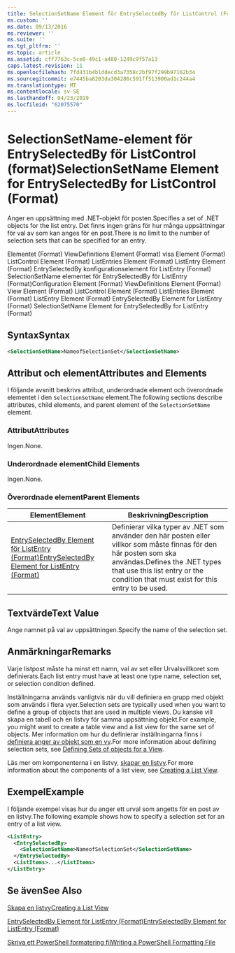 ```yaml
---
title: SelectionSetName Element för EntrySelectedBy för ListControl (Format) | Microsoft Docs
ms.custom: ''
ms.date: 09/13/2016
ms.reviewer: ''
ms.suite: ''
ms.tgt_pltfrm: ''
ms.topic: article
ms.assetid: cff7763c-5ce0-49c1-a480-1249c9f57a13
caps.latest.revision: 11
ms.openlocfilehash: 7fd431b4b1ddecd3a7358c2bf97f299b97162b34
ms.sourcegitcommit: e7445ba8203da304286c591ff513900ad1c244a4
ms.translationtype: MT
ms.contentlocale: sv-SE
ms.lasthandoff: 04/23/2019
ms.locfileid: "62075570"
---
```

# <a name="selectionsetname-element-for-entryselectedby-for-listcontrol-format"></a><span data-ttu-id="920fb-102">SelectionSetName-element för EntrySelectedBy för ListControl (format)</span><span class="sxs-lookup"><span data-stu-id="920fb-102">SelectionSetName Element for EntrySelectedBy for ListControl (Format)</span></span>

<span data-ttu-id="920fb-103">Anger en uppsättning med .NET-objekt för posten.</span><span class="sxs-lookup"><span data-stu-id="920fb-103">Specifies a set of .NET objects for the list entry.</span></span> <span data-ttu-id="920fb-104">Det finns ingen gräns för hur många uppsättningar för val av som kan anges för en post.</span><span class="sxs-lookup"><span data-stu-id="920fb-104">There is no limit to the number of selection sets that can be specified for an entry.</span></span>

<span data-ttu-id="920fb-105">Elementet (Format) ViewDefinitions Element (Format) visa Element (Format) ListControl Element (Format) ListEntries Element (Format) ListEntry Element (Format) EntrySelectedBy konfigurationselement för ListEntry (Format) SelectionSetName elementet för EntrySelectedBy för ListEntry (Format)</span><span class="sxs-lookup"><span data-stu-id="920fb-105">Configuration Element (Format) ViewDefinitions Element (Format) View Element (Format) ListControl Element (Format) ListEntries Element (Format) ListEntry Element (Format) EntrySelectedBy Element for ListEntry (Format) SelectionSetName Element for EntrySelectedBy for ListEntry (Format)</span></span>

## <a name="syntax"></a><span data-ttu-id="920fb-106">Syntax</span><span class="sxs-lookup"><span data-stu-id="920fb-106">Syntax</span></span>

```xml
<SelectionSetName>NameofSelectionSet</SelectionSetName>
```

## <a name="attributes-and-elements"></a><span data-ttu-id="920fb-107">Attribut och element</span><span class="sxs-lookup"><span data-stu-id="920fb-107">Attributes and Elements</span></span>

<span data-ttu-id="920fb-108">I följande avsnitt beskrivs attribut, underordnade element och överordnade elementet i den `SelectionSetName` element.</span><span class="sxs-lookup"><span data-stu-id="920fb-108">The following sections describe attributes, child elements, and parent element of the `SelectionSetName` element.</span></span>

### <a name="attributes"></a><span data-ttu-id="920fb-109">Attribut</span><span class="sxs-lookup"><span data-stu-id="920fb-109">Attributes</span></span>

<span data-ttu-id="920fb-110">Ingen.</span><span class="sxs-lookup"><span data-stu-id="920fb-110">None.</span></span>

### <a name="child-elements"></a><span data-ttu-id="920fb-111">Underordnade element</span><span class="sxs-lookup"><span data-stu-id="920fb-111">Child Elements</span></span>

<span data-ttu-id="920fb-112">Ingen.</span><span class="sxs-lookup"><span data-stu-id="920fb-112">None.</span></span>

### <a name="parent-elements"></a><span data-ttu-id="920fb-113">Överordnade element</span><span class="sxs-lookup"><span data-stu-id="920fb-113">Parent Elements</span></span>

|<span data-ttu-id="920fb-114">Element</span><span class="sxs-lookup"><span data-stu-id="920fb-114">Element</span></span>|<span data-ttu-id="920fb-115">Beskrivning</span><span class="sxs-lookup"><span data-stu-id="920fb-115">Description</span></span>|
|-------------|-----------------|
|[<span data-ttu-id="920fb-116">EntrySelectedBy Element för ListEntry (Format)</span><span class="sxs-lookup"><span data-stu-id="920fb-116">EntrySelectedBy Element for ListEntry (Format)</span></span>](./entryselectedby-element-for-listentry-for-listcontrol-format.md)|<span data-ttu-id="920fb-117">Definierar vilka typer av .NET som använder den här posten eller villkor som måste finnas för den här posten som ska användas.</span><span class="sxs-lookup"><span data-stu-id="920fb-117">Defines the .NET types that use this list entry or the condition that must exist for this entry to be used.</span></span>|

## <a name="text-value"></a><span data-ttu-id="920fb-118">Textvärde</span><span class="sxs-lookup"><span data-stu-id="920fb-118">Text Value</span></span>

<span data-ttu-id="920fb-119">Ange namnet på val av uppsättningen.</span><span class="sxs-lookup"><span data-stu-id="920fb-119">Specify the name of the selection set.</span></span>

## <a name="remarks"></a><span data-ttu-id="920fb-120">Anmärkningar</span><span class="sxs-lookup"><span data-stu-id="920fb-120">Remarks</span></span>

<span data-ttu-id="920fb-121">Varje listpost måste ha minst ett namn, val av set eller Urvalsvillkoret som definierats.</span><span class="sxs-lookup"><span data-stu-id="920fb-121">Each list entry must have at least one type name, selection set, or selection condition defined.</span></span>

<span data-ttu-id="920fb-122">Inställningarna används vanligtvis när du vill definiera en grupp med objekt som används i flera vyer.</span><span class="sxs-lookup"><span data-stu-id="920fb-122">Selection sets are typically used when you want to define a group of objects that are used in multiple views.</span></span> <span data-ttu-id="920fb-123">Du kanske vill skapa en tabell och en listvy för samma uppsättning objekt.</span><span class="sxs-lookup"><span data-stu-id="920fb-123">For example, you might want to create a table view and a list view for the same set of objects.</span></span> <span data-ttu-id="920fb-124">Mer information om hur du definierar inställningarna finns i [definiera anger av objekt som en vy](./defining-selection-sets.md).</span><span class="sxs-lookup"><span data-stu-id="920fb-124">For more information about defining selection sets, see [Defining Sets of objects for a View](./defining-selection-sets.md).</span></span>

<span data-ttu-id="920fb-125">Läs mer om komponenterna i en listvy, [skapar en listvy](./creating-a-list-view.md).</span><span class="sxs-lookup"><span data-stu-id="920fb-125">For more information about the components of a list view, see [Creating a List View](./creating-a-list-view.md).</span></span>

## <a name="example"></a><span data-ttu-id="920fb-126">Exempel</span><span class="sxs-lookup"><span data-stu-id="920fb-126">Example</span></span>

<span data-ttu-id="920fb-127">I följande exempel visas hur du anger ett urval som angetts för en post av en listvy.</span><span class="sxs-lookup"><span data-stu-id="920fb-127">The following example shows how to specify a selection set for an entry of a list view.</span></span>

```xml
<ListEntry>
  <EntrySelectedBy>
    <SelectionSetName>NameofSelectionSet</SelectionSetName>
  </EntrySelectedBy>
  <ListItems>...</ListItems>
</ListEntry>
```

## <a name="see-also"></a><span data-ttu-id="920fb-128">Se även</span><span class="sxs-lookup"><span data-stu-id="920fb-128">See Also</span></span>

[<span data-ttu-id="920fb-129">Skapa en listvy</span><span class="sxs-lookup"><span data-stu-id="920fb-129">Creating a List View</span></span>](./creating-a-list-view.md)

[<span data-ttu-id="920fb-130">EntrySelectedBy Element för ListEntry (Format)</span><span class="sxs-lookup"><span data-stu-id="920fb-130">EntrySelectedBy Element for ListEntry (Format)</span></span>](./entryselectedby-element-for-listentry-for-listcontrol-format.md)

[<span data-ttu-id="920fb-131">Skriva ett PowerShell formatering fil</span><span class="sxs-lookup"><span data-stu-id="920fb-131">Writing a PowerShell Formatting File</span></span>](./writing-a-powershell-formatting-file.md)
